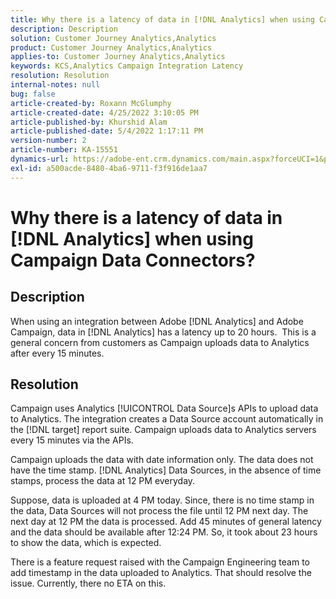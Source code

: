 ```yaml
---
title: Why there is a latency of data in [!DNL Analytics] when using Campaign Data Connectors?
description: Description
solution: Customer Journey Analytics,Analytics
product: Customer Journey Analytics,Analytics
applies-to: Customer Journey Analytics,Analytics
keywords: KCS,Analytics Campaign Integration Latency
resolution: Resolution
internal-notes: null
bug: false
article-created-by: Roxann McGlumphy
article-created-date: 4/25/2022 3:10:05 PM
article-published-by: Khurshid Alam
article-published-date: 5/4/2022 1:17:11 PM
version-number: 2
article-number: KA-15551
dynamics-url: https://adobe-ent.crm.dynamics.com/main.aspx?forceUCI=1&pagetype=entityrecord&etn=knowledgearticle&id=0e3bb3c5-a9c4-ec11-a7b6-0022480a1b51
exl-id: a500acde-8480-4ba6-9711-f3f916de1aa7
---
```

# Why there is a latency of data in [!DNL Analytics] when using Campaign Data Connectors?

## Description


When using an integration between Adobe [!DNL Analytics] and Adobe Campaign, data in [!DNL Analytics] has a latency up to 20 hours.  This is a general concern from customers as Campaign uploads data to Analytics after every 15 minutes.


## Resolution


Campaign uses Analytics [!UICONTROL Data Source]s APIs to upload data to Analytics. The integration creates a Data Source account automatically in the [!DNL target] report suite. Campaign uploads data to Analytics servers every 15 minutes via the APIs.

Campaign uploads the data with date information only. The data does not have the time stamp. [!DNL Analytics] Data Sources, in the absence of time stamps, process the data at 12 PM everyday.

Suppose, data is uploaded at 4 PM today. Since, there is no time stamp in the data, Data Sources will not process the file until 12 PM next day. The next day at 12 PM the data is processed. Add 45 minutes of general latency and the data should be available after 12:24 PM. So, it took about 23 hours to show the data, which is expected.

There is a feature request raised with the Campaign Engineering team to add timestamp in the data uploaded to Analytics. That should resolve the issue. Currently, there no ETA on this.
